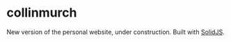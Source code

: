 # collinmurch

New version of the personal website, under construction. Built with [SolidJS](https://www.solidjs.com).
